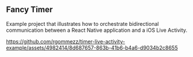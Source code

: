 ## Fancy Timer

Example project that illustrates how to orchestrate bidirectional communication between a React Native application and a iOS Live Activity.

https://github.com/rgommezz/timer-live-activity-example/assets/4982414/8d687657-863b-41b6-b4a6-d9034b2c8655
